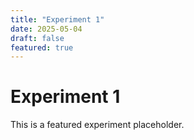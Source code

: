 ```yaml
---
title: "Experiment 1"
date: 2025-05-04
draft: false
featured: true
---
```

# Experiment 1
This is a featured experiment placeholder.
